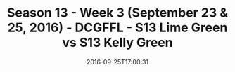 ---
title: Season 13 - Week 3 (September 23 & 25, 2016) - DCGFFL - S13 Lime Green vs S13
  Kelly Green
teams-score:
- team: _teams/s13-lime.md
  score:
- team: _teams/s13-kelly.md
  score: 0
mvp: M. Washington (Lime); A. Carr (Kelly)
game-ball: J. Grossman (Lime); B. Watkajtys (Kelly)
sportsperson: ''
season: 13
week: 3
date: '2016-09-25T17:00:31'
pageid: season-13-week-3-september-23-25-2016-4818-vs-4817
---